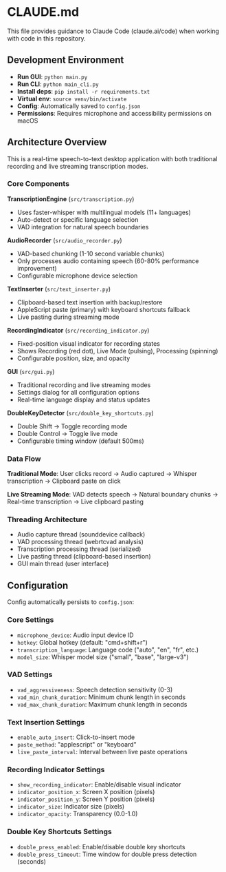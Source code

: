 # CLAUDE.md

This file provides guidance to Claude Code (claude.ai/code) when working with code in this repository.

## Development Environment

- **Run GUI**: `python main.py`
- **Run CLI**: `python main_cli.py` 
- **Install deps**: `pip install -r requirements.txt`
- **Virtual env**: `source venv/bin/activate`
- **Config**: Automatically saved to `config.json`
- **Permissions**: Requires microphone and accessibility permissions on macOS

## Architecture Overview

This is a real-time speech-to-text desktop application with both traditional recording and live streaming transcription modes.

### Core Components

**TranscriptionEngine** (`src/transcription.py`)
- Uses faster-whisper with multilingual models (11+ languages)
- Auto-detect or specific language selection
- VAD integration for natural speech boundaries

**AudioRecorder** (`src/audio_recorder.py`)
- VAD-based chunking (1-10 second variable chunks)
- Only processes audio containing speech (60-80% performance improvement)
- Configurable microphone device selection

**TextInserter** (`src/text_inserter.py`)  
- Clipboard-based text insertion with backup/restore
- AppleScript paste (primary) with keyboard shortcuts fallback
- Live pasting during streaming mode

**RecordingIndicator** (`src/recording_indicator.py`)
- Fixed-position visual indicator for recording states
- Shows Recording (red dot), Live Mode (pulsing), Processing (spinning)
- Configurable position, size, and opacity

**GUI** (`src/gui.py`)
- Traditional recording and live streaming modes
- Settings dialog for all configuration options
- Real-time language display and status updates

**DoubleKeyDetector** (`src/double_key_shortcuts.py`)
- Double Shift → Toggle recording mode
- Double Control → Toggle live mode
- Configurable timing window (default 500ms)

### Data Flow

**Traditional Mode**: User clicks record → Audio captured → Whisper transcription → Clipboard paste on click

**Live Streaming Mode**: VAD detects speech → Natural boundary chunks → Real-time transcription → Live clipboard pasting

### Threading Architecture
- Audio capture thread (sounddevice callback)
- VAD processing thread (webrtcvad analysis)  
- Transcription processing thread (serialized)
- Live pasting thread (clipboard-based insertion)
- GUI main thread (user interface)

## Configuration

Config automatically persists to `config.json`:

### Core Settings
- `microphone_device`: Audio input device ID
- `hotkey`: Global hotkey (default: "cmd+shift+r")
- `transcription_language`: Language code ("auto", "en", "fr", etc.)
- `model_size`: Whisper model size ("small", "base", "large-v3")

### VAD Settings
- `vad_aggressiveness`: Speech detection sensitivity (0-3)
- `vad_min_chunk_duration`: Minimum chunk length in seconds
- `vad_max_chunk_duration`: Maximum chunk length in seconds  

### Text Insertion Settings
- `enable_auto_insert`: Click-to-insert mode
- `paste_method`: "applescript" or "keyboard"
- `live_paste_interval`: Interval between live paste operations

### Recording Indicator Settings
- `show_recording_indicator`: Enable/disable visual indicator
- `indicator_position_x`: Screen X position (pixels)
- `indicator_position_y`: Screen Y position (pixels)
- `indicator_size`: Indicator size (pixels)
- `indicator_opacity`: Transparency (0.0-1.0)

### Double Key Shortcuts Settings
- `double_press_enabled`: Enable/disable double key shortcuts
- `double_press_timeout`: Time window for double press detection (seconds)

